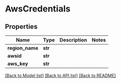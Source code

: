 # AwsCredentials


## Properties
Name | Type | Description | Notes
------------ | ------------- | ------------- | -------------
**region_name** | **str** |  | 
**awsid** | **str** |  | 
**aws_key** | **str** |  | 

[[Back to Model list]](../README.md#documentation-for-models) [[Back to API list]](../README.md#documentation-for-api-endpoints) [[Back to README]](../README.md)


